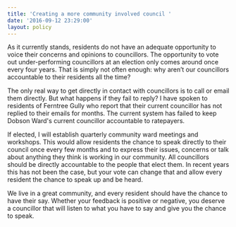 ```yaml
---
title: 'Creating a more community involved council '
date: '2016-09-12 23:29:00'
layout: policy
---
```

As it currently stands, residents do not have an adequate opportunity to voice their concerns and opinions to councillors. The opportunity to vote out under-performing councillors at an election only comes around once every four years. That is simply not often enough: why aren’t our councillors accountable to their residents all the time?

The only real way to get directly in contact with councillors is to call or email them directly. But what happens if they fail to reply? I have spoken to residents of Ferntree Gully who report that their current councillor has not replied to their emails for months. The current system has failed to keep Dobson Ward's current councillor accountable to ratepayers.

If elected, I will establish quarterly community ward meetings and workshops. This would allow residents the chance to speak directly to their council once every few months and to express their issues, concerns or talk about anything they think is working in our community. All councillors should be directly accountable to the people that elect them. In recent years this has not been the case, but your vote can change that and allow every resident the chance to speak up and be heard. 

We live in a great community, and every resident should have the chance to have their say. Whether your feedback is positive or negative, you deserve a councillor that will listen to what you have to say and give you the chance to speak.